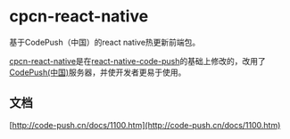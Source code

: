 # cpcn-react-native
基于CodePush（中国）的react native热更新前端包。

[cpcn-react-native](https://github.com/caoyongfeng0214/cpcn-react-native)是在[react-native-code-push](https://github.com/Microsoft/react-native-code-push)的基础上修改的，改用了[CodePush(中国)](http://code-push.cn)服务器，并使开发者更易于使用。

## 文档
[http://code-push.cn/docs/1100.htm](http://code-push.cn/docs/1100.htm)
